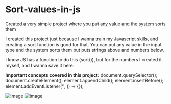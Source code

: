 # Sort-values-in-js
Created a very simple project where you put any value and the system sorts them

I created this project just because I wanna train my Javascript skills, and creating a sort function is good for that.
You can put any value in the input type and the system sorts them but puts strings above and numbers below.

I know JS has a function to do this (sort()), but for the numbers I created it myself, and I wanna save it here.

**Important concepts covered in this project:**
 	document.querySelector();
	document.createElement();
	element.appendChild();
	element.insertBefore();
	element.addEventListener('', () => {});
 
![image](https://user-images.githubusercontent.com/81515650/155535334-f5251ba5-165b-40de-94de-3b9ac478dc26.png) ![image](https://user-images.githubusercontent.com/81515650/155535505-91cc9c1d-f176-4844-af6f-e38023b50d81.png)
